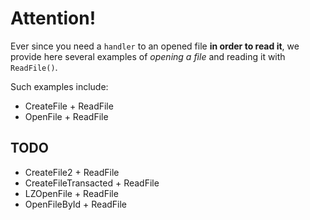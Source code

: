 # Attention!
Ever since you need a `handler` to an opened file **in order to read it**, we provide here several examples of *opening a file* and reading it with `ReadFile()`.

Such examples include:
- CreateFile + ReadFile
- OpenFile + ReadFile

## TODO
- CreateFile2 + ReadFile
- CreateFileTransacted + ReadFile
- LZOpenFile + ReadFile
- OpenFileById + ReadFile